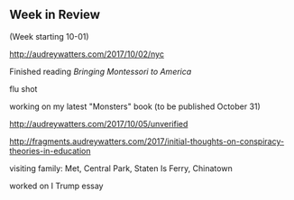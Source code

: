 ## Week in Review

(Week starting 10-01)

http://audreywatters.com/2017/10/02/nyc

Finished reading _Bringing Montessori to America_

flu shot

working on my latest "Monsters" book (to be published October 31)

http://audreywatters.com/2017/10/05/unverified

http://fragments.audreywatters.com/2017/initial-thoughts-on-conspiracy-theories-in-education

visiting family: Met, Central Park, Staten Is Ferry, Chinatown

worked on I Trump essay
